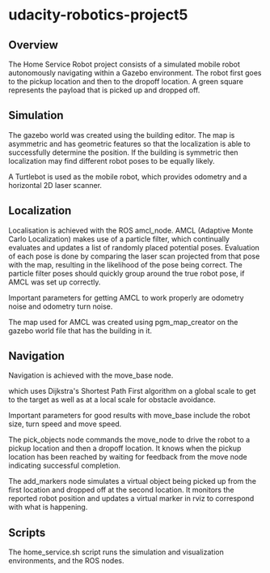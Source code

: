 # udacity-robotics-project5

## Overview
The Home Service Robot project consists of a simulated mobile robot autonomously navigating within a Gazebo environment. The robot first goes to the pickup location and then to the dropoff location. A green square represents the payload that is picked up and dropped off.

## Simulation
The gazebo world was created using the building editor. The map is asymmetric and has geometric features so that the localization is able to successfully determine the position. If the building is symmetric then localization may find different robot poses to be equally likely.

A Turtlebot is used as the mobile robot, which provides odometry and a horizontal 2D laser scanner.

## Localization
Localisation is achieved with the ROS amcl_node. AMCL (Adaptive Monte Carlo Localization) makes use of a particle filter, which continually evaluates and updates a list of randomly placed potential poses. Evaluation of each pose is done by comparing the laser scan projected from that pose with the map, resulting in the likelihood of the pose being correct. The particle filter poses should quickly group around the true robot pose, if AMCL was set up correctly. 

Important parameters for getting AMCL to work properly are odometry noise and odometry turn noise.

The map used for AMCL was created using pgm_map_creator on the gazebo world file that has the building in it.

## Navigation
Navigation is achieved with the move_base node.

which uses Dijkstra's Shortest Path First algorithm on a global scale to get to the target as well as at a local scale for obstacle avoidance.

Important parameters for good results with move_base include the robot size, turn speed and move speed.

The pick_objects node commands the move_node to drive the robot to a pickup location and then a dropoff location. It knows when the pickup location has been reached by waiting for feedback from the move node indicating successful completion.

The add_markers node simulates a virtual object being picked up from the first location and dropped off at the second location. It monitors the reported robot position and updates a virtual marker in rviz to correspond with what is happening.

## Scripts
The home_service.sh script runs the simulation and visualization environments, and the ROS nodes.
